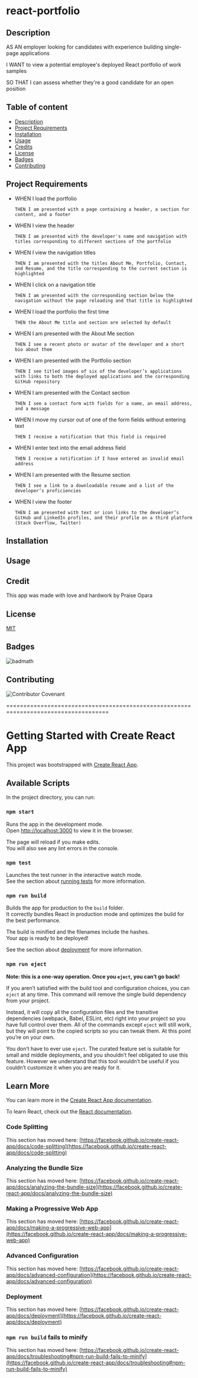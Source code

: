 # react-portfolio

## Description

AS AN employer looking for candidates with experience building single-page applications

I WANT to view a potential employee's deployed React portfolio of work samples

SO THAT I can assess whether they're a good candidate for an open position

## Table of content
* [Description](#description)
* [Project Requirements](#projectrequirements)
* [Installation](#installation)
* [Usage](#usage)
* [Credits](#credits)
* [License](#license)
* [Badges](#Badges)
* [Contributing](#contributing)

## Project Requirements

* WHEN I load the portfolio

    `THEN I am presented with a page containing a header, a section for content, and a footer`

* WHEN I view the header

    `THEN I am presented with the developer's name and navigation with titles corresponding to different sections of the portfolio`

* WHEN I view the navigation titles

    `THEN I am presented with the titles About Me, Portfolio, Contact, and Resume, and the title corresponding to the current section is highlighted`

* WHEN I click on a navigation title

    `THEN I am presented with the corresponding section below the navigation without the page reloading and that title is highlighted`

* WHEN I load the portfolio the first time

    `THEN the About Me title and section are selected by default`

* WHEN I am presented with the About Me section

    `THEN I see a recent photo or avatar of the developer and a short bio about them`

* WHEN I am presented with the Portfolio section

    `THEN I see titled images of six of the developer’s applications with links to both the deployed applications and the corresponding GitHub repository`

* WHEN I am presented with the Contact section

    `THEN I see a contact form with fields for a name, an email address, and a message`

* WHEN I move my cursor out of one of the form fields without entering text

    `THEN I receive a notification that this field is required`

* WHEN I enter text into the email address field

    `THEN I receive a notification if I have entered an invalid email address`

* WHEN I am presented with the Resume section

    `THEN I see a link to a downloadable resume and a list of the developer’s proficiencies`

* WHEN I view the footer

    `THEN I am presented with text or icon links to the developer’s GitHub and LinkedIn profiles, and their profile on a third platform (Stack Overflow, Twitter)` 

## Installation

## Usage 


## Credit
This app was made with love and hardwork by Praise Opara

## License

[MIT](https://opensource.org/licenses/MIT)

## Badges

![badmath](https://img.shields.io/github/languages/top/nielsenjared/badmath)

## Contributing

![Contributor Covenant](https://img.shields.io/badge/Contributor%20Covenant-2.0-4baaaa.svg)

====================================================================================

# Getting Started with Create React App

This project was bootstrapped with [Create React App](https://github.com/facebook/create-react-app).

## Available Scripts

In the project directory, you can run:

### `npm start`

Runs the app in the development mode.\
Open [http://localhost:3000](http://localhost:3000) to view it in the browser.

The page will reload if you make edits.\
You will also see any lint errors in the console.

### `npm test`

Launches the test runner in the interactive watch mode.\
See the section about [running tests](https://facebook.github.io/create-react-app/docs/running-tests) for more information.

### `npm run build`

Builds the app for production to the `build` folder.\
It correctly bundles React in production mode and optimizes the build for the best performance.

The build is minified and the filenames include the hashes.\
Your app is ready to be deployed!

See the section about [deployment](https://facebook.github.io/create-react-app/docs/deployment) for more information.

### `npm run eject`

**Note: this is a one-way operation. Once you `eject`, you can’t go back!**

If you aren’t satisfied with the build tool and configuration choices, you can `eject` at any time. This command will remove the single build dependency from your project.

Instead, it will copy all the configuration files and the transitive dependencies (webpack, Babel, ESLint, etc) right into your project so you have full control over them. All of the commands except `eject` will still work, but they will point to the copied scripts so you can tweak them. At this point you’re on your own.

You don’t have to ever use `eject`. The curated feature set is suitable for small and middle deployments, and you shouldn’t feel obligated to use this feature. However we understand that this tool wouldn’t be useful if you couldn’t customize it when you are ready for it.

## Learn More

You can learn more in the [Create React App documentation](https://facebook.github.io/create-react-app/docs/getting-started).

To learn React, check out the [React documentation](https://reactjs.org/).

### Code Splitting

This section has moved here: [https://facebook.github.io/create-react-app/docs/code-splitting](https://facebook.github.io/create-react-app/docs/code-splitting)

### Analyzing the Bundle Size

This section has moved here: [https://facebook.github.io/create-react-app/docs/analyzing-the-bundle-size](https://facebook.github.io/create-react-app/docs/analyzing-the-bundle-size)

### Making a Progressive Web App

This section has moved here: [https://facebook.github.io/create-react-app/docs/making-a-progressive-web-app](https://facebook.github.io/create-react-app/docs/making-a-progressive-web-app)

### Advanced Configuration

This section has moved here: [https://facebook.github.io/create-react-app/docs/advanced-configuration](https://facebook.github.io/create-react-app/docs/advanced-configuration)

### Deployment

This section has moved here: [https://facebook.github.io/create-react-app/docs/deployment](https://facebook.github.io/create-react-app/docs/deployment)

### `npm run build` fails to minify

This section has moved here: [https://facebook.github.io/create-react-app/docs/troubleshooting#npm-run-build-fails-to-minify](https://facebook.github.io/create-react-app/docs/troubleshooting#npm-run-build-fails-to-minify)
